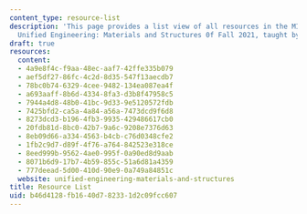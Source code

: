 ```yaml
---
content_type: resource-list
description: 'This page provides a list view of all resources in the MIT course 16.001
  Unified Engineering: Materials and Structures 0f Fall 2021, taught by Raul Radovitzky.'
draft: true
resources:
  content:
  - 4a9e8f4c-f9aa-48ec-aaf7-42ffe335b079
  - aef5df27-86fc-4c2d-8d35-547f13aecdb7
  - 78bc0b74-6329-4cee-9482-134ea087ea4f
  - a693aaff-8b6d-4334-8fa3-d3b8f47958c5
  - 7944a4d8-48b0-41bc-9d33-9e5120572fdb
  - 7425bfd2-ca5a-4a84-a56a-7473dcd9f6d8
  - 8273dcd3-b196-4fb3-9935-429486617cb0
  - 20fdb81d-8bc0-42b7-9a6c-9208e7376d63
  - 8eb09d66-a334-4563-b4cb-c76d0348cfe2
  - 1fb2c9d7-d89f-4f76-a764-842523e318ce
  - 8eed999b-9562-4ae0-995f-0a90ed8d9aab
  - 8071b6d9-17b7-4b59-855c-51a6d81a4359
  - 777deead-5d00-410d-90e9-0a749a84851c
  website: unified-engineering-materials-and-structures
title: Resource List
uid: b46d4128-fb16-40d7-8233-1d2c09fcc607
---
```

